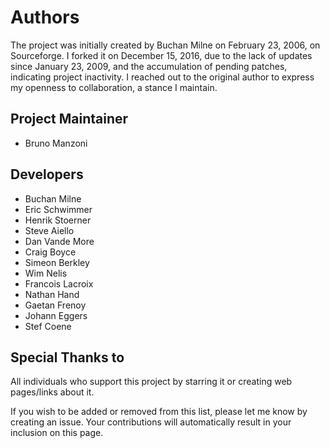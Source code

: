 
# Authors

The project was initially created by Buchan Milne on February 23, 2006, on Sourceforge. I forked it on December 15, 2016, due to the lack of updates since January 23, 2009, and the accumulation of pending patches, indicating project inactivity. I reached out to the original author to express my openness to collaboration, a stance I maintain.

## Project Maintainer
- Bruno Manzoni

## Developers
- Buchan Milne
- Eric Schwimmer
- Henrik Stoerner
- Steve Aiello
- Dan Vande More
- Craig Boyce
- Simeon Berkley
- Wim Nelis
- Francois Lacroix
- Nathan Hand
- Gaetan Frenoy
- Johann Eggers
- Stef Coene

## Special Thanks to
All individuals who support this project by starring it or creating web pages/links about it.

If you wish to be added or removed from this list, please let me know by creating an issue. Your contributions will automatically result in your inclusion on this page.

